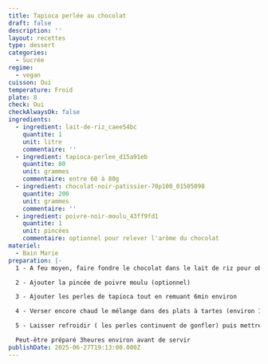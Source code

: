 ```yaml
---
title: Tapioca perlée au chocolat
draft: false
description: ''
layout: recettes
type: dessert
categories:
  - Sucrée
regime:
  - vegan
cuisson: Oui
temperature: Froid
plate: 8
check: Oui
checkAlwaysOk: false
ingredients:
  - ingredient: lait-de-riz_caee54bc
    quantite: 1
    unit: litre
    commentaire: ''
  - ingredient: tapioca-perlee_d15a91eb
    quantite: 80
    unit: grammes
    commentaire: entre 60 à 80g
  - ingredient: chocolat-noir-patissier-70p100_01505098
    quantite: 200
    unit: grammes
    commentaire: ''
  - ingredient: poivre-noir-moulu_43ff9fd1
    quantite: 1
    unit: pincées
    commentaire: optionnel pour relever l'arôme du chocolat
materiel:
  - Bain Marie
preparation: |-
  1 - A feu moyen, faire fondre le chocolat dans le lait de riz pour obtenir un chocolat au lait. ( ne pas faire bouillir)

  2 - Ajouter la pincée de poivre moulu (optionnel)

  3 - Ajouter les perles de tapioca tout en remuant 6min environ

  4 - Verser encore chaud le mélange dans des plats à tartes (environ 1 à 2cm d'épaisseur max)

  5 - Laisser refroidir ( les perles continuent de gonfler) puis mettre au frigo pour que la préparation prenne en consistance.

  Peut-être préparé 3heures environ avant de servir
publishDate: 2025-06-27T19:13:00.000Z
---
```


